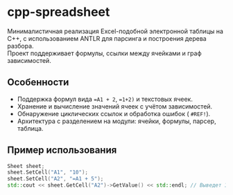# cpp-spreadsheet

Минималистичная реализация Excel-подобной электронной таблицы на C++, с использованием ANTLR для парсинга и построения дерева разбора.  
Проект поддерживает формулы, ссылки между ячейками и граф зависимостей.

## Особенности

- Поддержка формул вида `=A1 + 2`, `=1+2)` и текстовых ячеек.  
- Хранение и вычисление значений ячеек с учётом зависимостей.  
- Обнаружение циклических ссылок и обработка ошибок ( `#REF!`).  
- Архитектура с разделением на модули: ячейки, формулы, парсер, таблица.

## Пример использования

```cpp
Sheet sheet;
sheet.SetCell("A1", "10");
sheet.SetCell("A2", "=A1 + 5");
std::cout << sheet.GetCell("A2")->GetValue() << std::endl; // Выведет 15
